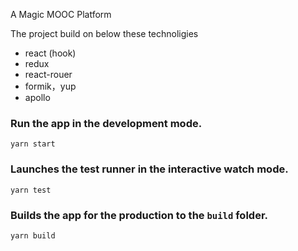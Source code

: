 A Magic MOOC Platform 

The project build on below these technoligies

* react (hook)
* redux
* react-rouer
* formik，yup
* apollo

### Run the app in the development mode.

`yarn start`

### Launches the test runner in the interactive watch mode.

`yarn test`

### Builds the app for the production to the `build` folder.
`yarn build`
